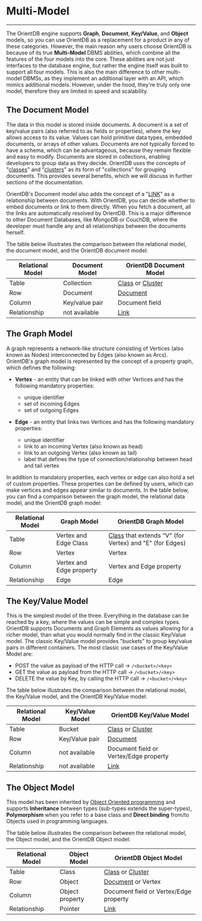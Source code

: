 # Multi-Model
____

The OrientDB engine supports **Graph**, **Document**, **Key/Value**, and **Object** models, so you can use OrientDB as a replacement for a product in any of these categories. However, the main reason why users choose OrientDB is because of its true **Multi-Model** DBMS abilities, which combine all the features of the four models into the core. These abilities are not just interfaces to the database engine, but rather the engine itself was built to support all four models. This is also the main difference to other multi-model DBMSs, as they implement an additional layer with an API, which mimics additional models. However, under the hood, they're truly only one model, therefore they are limited in speed and scalability.


## The Document Model

The data in this model is stored inside documents. A document is a set of key/value pairs (also referred to as fields or properties), where the key allows access to its value. Values can hold primitive data types, embedded documents, or arrays of other values. Documents are not typically forced to have a schema, which can be advantageous, because they remain flexible and easy to modify. Documents are stored in collections, enabling developers to group data as they decide. OrientDB uses the concepts of "[classes](Concepts.md#class)" and "[clusters](Clusters.md)" as its form of "collections" for grouping documents. This provides several benefits, which we will discuss in further sections of the documentation. 

OrientDB's Document model also adds the concept of a "[LINK](Concepts.md#relationships)" as a relationship between documents. With OrientDB, you can decide whether to embed documents or link to them directly. When you fetch a document, all the links are automatically resolved by OrientDB. This is a major difference to other Document Databases, like MongoDB or CouchDB, where the developer must handle any and all relationships between the documents herself.

The table below illustrates the comparison between the relational model, the document model, and the OrientDB document model:

| Relational Model | Document Model   | OrientDB Document Model |
|------------------|------------------|-------------------------|
| Table            | Collection       | [Class](Concepts.md#class) or [Cluster](Clusters.md) |
| Row              | Document         | [Document](Concepts.md#document) |
| Column           | Key/value pair   | Document field          |
| Relationship     | not available    | [Link](Concepts.md#relationships)                    |


## The Graph Model

A graph represents a network-like structure consisting of Vertices (also known as Nodes) interconnected by Edges (also known as Arcs). OrientDB's graph model is represented by the concept of a property graph, which defines the following:

 - **Vertex** - an entity that can be linked with other Vertices and has the following mandatory properties:

   - unique identifier
   - set of incoming Edges
   - set of outgoing Edges
   
 - **Edge** - an entity that links two Vertices and has the following mandatory properties:
   
   - unique identifier
   - link to an incoming Vertex (also known as head)
   - link to an outgoing Vertex (also known as tail)
   - label that defines the type of connection/relationship between head and tail vertex

In addition to mandatory properties, each vertex or edge can also hold a set of custom properties. These properties can be defined by users, which can make vertices and edges appear similar to documents. In the table below, you can find a comparison between the graph model, the relational data model, and the OrientDB graph model:

| Relational Model | Graph Model            | OrientDB Graph Model                     |
|------------------|------------------------|------------------------------------------|
| Table            | Vertex and Edge Class  | [Class](Concepts.md#class) that extends "V" (for Vertex) and "E" (for Edges)|
| Row              | Vertex                 | Vertex                                   |
| Column          | Vertex and Edge property | Vertex and Edge property              |
| Relationship     | Edge                   | Edge                                     |


## The Key/Value Model

This is the simplest model of the three. Everything in the database can be reached by a key, where the values can be simple and complex types. OrientDB supports Documents and Graph Elements as values allowing for a richer model, than what you would normally find in the classic Key/Value model. The classic Key/Value model provides "buckets" to group key/value pairs in different containers. The most classic use cases of the Key/Value Model are:

- POST the value as payload of the HTTP call -> `/<bucket>/<key>`
- GET the value as payload from the HTTP call -> `/<bucket>/<key>`
- DELETE the value by Key, by calling the HTTP call -> `/<bucket>/<key>`

The table below illustrates the comparison between the relational model, the Key/Value model, and the OrientDB Key/Value model:

| Relational Model | Key/Value Model   | OrientDB Key/Value Model |
|------------------|------------------|-------------------------|
| Table            | Bucket           | [Class](Concepts.md#class) or [Cluster](Clusters.md) |
| Row              | Key/Value pair   | [Document](Concepts.md#document) |
| Column           | not available    | Document field or Vertex/Edge property          |
| Relationship     | not available    | [Link](Concepts.md#relationships)                    |


## The Object Model

This model has been inherited by [Object Oriented programming](http://en.wikipedia.org/wiki/Object-oriented_programming) and supports **Inheritance** between types (sub-types extends the super-types), **Polymorphism** when you refer to a base class and **Direct binding** from/to Objects used in programming languages.

The table below illustrates the comparison between the relational model, the Object model, and the OrientDB Object model:

| Relational Model | Object Model | OrientDB Object Model |
|------------------|------------------|-------------------------|
| Table            | Class           | [Class](Concepts.md#class) or [Cluster](Clusters.md) |
| Row              | Object   | [Document](Concepts.md#document) or Vertex |
| Column           | Object property    | Document field or Vertex/Edge property          |
| Relationship     | Pointer    | [Link](Concepts.md#relationships)                    |

